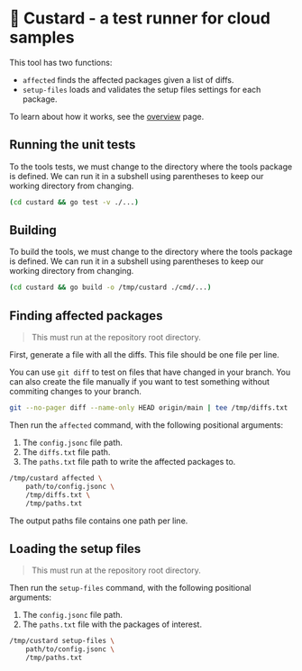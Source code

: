 # 🍮 Custard - a test runner for cloud samples

This tool has two functions:

- `affected` finds the affected packages given a list of diffs.
- `setup-files` loads and validates the setup files settings for each package.

To learn about how it works, see the [overview](docs/overview.md) page.

## Running the unit tests

To the tools tests, we must change to the directory where the tools package is defined.
We can run it in a subshell using parentheses to keep our working directory from changing.

```sh
(cd custard && go test -v ./...)
```

## Building

To build the tools, we must change to the directory where the tools package is defined.
We can run it in a subshell using parentheses to keep our working directory from changing.

```sh
(cd custard && go build -o /tmp/custard ./cmd/...)
```

## Finding affected packages

> This must run at the repository root directory.

First, generate a file with all the diffs.
This file should be one file per line.

You can use `git diff` to test on files that have changed in your branch.
You can also create the file manually if you want to test something without commiting changes to your branch.

```sh
git --no-pager diff --name-only HEAD origin/main | tee /tmp/diffs.txt
```

Then run the `affected` command, with the following positional arguments:

1. The `config.jsonc` file path.
1. The `diffs.txt` file path.
1. The `paths.txt` file path to write the affected packages to.

```sh
/tmp/custard affected \
    path/to/config.jsonc \
    /tmp/diffs.txt \
    /tmp/paths.txt
```

The output paths file contains one path per line.

## Loading the setup files

> This must run at the repository root directory.

Then run the `setup-files` command, with the following positional arguments:

1. The `config.jsonc` file path.
1. The `paths.txt` file with the packages of interest.

```sh
/tmp/custard setup-files \
    path/to/config.jsonc \
    /tmp/paths.txt
```

